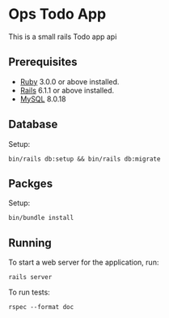 # Ops Todo App

This is a small rails Todo app api

## Prerequisites

- [Ruby](https://github.com/ruby/ruby) 3.0.0 or above installed.
- [Rails](https://github.com/rails/rails) 6.1.1 or above installed.
- [MySQL](https://downloads.mysql.com/archives/installer/) 8.0.18

## Database

Setup:

    bin/rails db:setup && bin/rails db:migrate

## Packges

Setup:

    bin/bundle install

## Running

To start a web server for the application, run:

    rails server

To run tests:

    rspec --format doc

